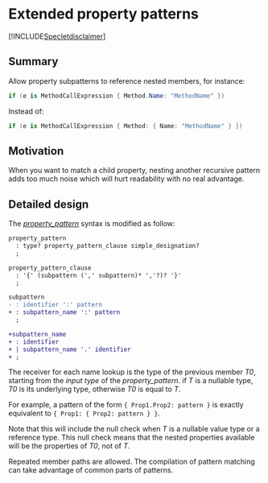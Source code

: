 # Extended property patterns

[!INCLUDE[Specletdisclaimer](../speclet-disclaimer.md)]

## Summary
[summary]: #summary

Allow property subpatterns to reference nested members, for instance:
```cs
if (e is MethodCallExpression { Method.Name: "MethodName" })
``` 
Instead of:
```cs
if (e is MethodCallExpression { Method: { Name: "MethodName" } })
```

## Motivation
[motivation]: #motivation

When you want to match a child property, nesting another recursive pattern adds too much noise which will hurt readability with no real advantage.

## Detailed design
[design]: #detailed-design

The [*property_pattern*](https://github.com/dotnet/csharplang/blob/main/proposals/csharp-8.0/patterns.md#property-pattern) syntax is modified as follow:

```diff
property_pattern
  : type? property_pattern_clause simple_designation?
  ;

property_pattern_clause
  : '{' (subpattern (',' subpattern)* ','?)? '}'
  ;

subpattern
- : identifier ':' pattern
+ : subpattern_name ':' pattern
  ;

+subpattern_name
+ : identifier 
+ | subpattern_name '.' identifier
+ ;
```

The receiver for each name lookup is the type of the previous member *T0*, starting from the *input type* of the *property_pattern*. if *T* is a nullable type, *T0* is its underlying type, otherwise *T0* is equal to *T*.

For example, a pattern of the form `{ Prop1.Prop2: pattern }` is exactly equivalent to `{ Prop1: { Prop2: pattern } }`.

Note that this will include the null check when *T* is a nullable value type or a reference type. This null check means that the nested properties available will be the properties of *T0*, not of *T*.

Repeated member paths are allowed. The compilation of pattern matching can take advantage of common parts of patterns.
